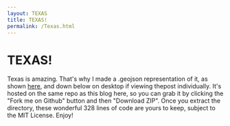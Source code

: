 ```yaml
---
layout: TEXAS
title: TEXAS!
permalink: /Texas.html
---
```


# TEXAS!
Texas is amazing. That's why I made a .geojson representation of it, as shown [here](https://github.com/debium/www/blob/gh-pages/TEXAS.geojson), and down below on desktop if viewing thepost individually. It's hosted on the same repo as this blog here, so you can grab it by clicking the "Fork me on Github" button and then "Download ZIP". Once you extract the directory, these wonderful 328 lines of code are yours to keep, subject to the MIT License. Enjoy!
